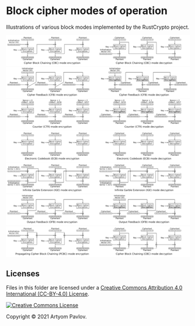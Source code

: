 # Block cipher modes of operation

Illustrations of various block modes implemented by the RustCrypto project.

<img src="cbc_enc.svg" width="50%" /><img src="cbc_dec.svg" width="50%"/>
<img src="cfb_enc.svg" width="50%" /><img src="cfb_dec.svg" width="50%"/>
<img src="ctr_enc.svg" width="50%" /><img src="ctr_dec.svg" width="50%"/>
<img src="ecb_enc.svg" width="50%" /><img src="ecb_dec.svg" width="50%"/>
<img src="ige_enc.svg" width="50%" /><img src="ige_dec.svg" width="50%"/>
<img src="ofb_enc.svg" width="50%" /><img src="ofb_dec.svg" width="50%"/>
<img src="pcbc_enc.svg" width="50%" /><img src="pcbc_dec.svg" width="50%"/>

## Licenses
Files in this folder are licensed under a [Creative Commons Attribution 4.0 International (CC-BY-4.0) License][CC-BY-4.0 License].

[![Creative Commons License](<https://i.creativecommons.org/l/by/4.0/88x31.png>)][CC-BY-4.0 License]

[CC-BY-4.0 License]: <https://creativecommons.org/licenses/by/4.0/> "CC-BY-4.0 License"

Copyright © 2021 Artyom Pavlov.
